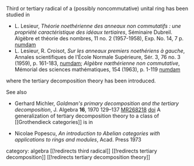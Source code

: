 Third or tertiary radical of a (possibly noncommutative) unital ring has been studied in

* L. Lesieur, _Théorie noethérienne des anneaux non commutatifs : une propriété caractéristique des idéaux tertiaires_, Séminaire Dubreil. Algèbre et théorie des nombres, 11 no. 2 (1957-1958), Exp. No. 14, 7 p. [numdam](http://www.numdam.org/numdam-bin/item?id=SD_1957-1958__11_2_A1_0)
* L. Lesieur, R. Croisot, _Sur les anneaux premiers noethériens à gauche_, Annales scientifiques de l'École Normale Supérieure, Sér. 3, 76 no. 3 (1959), p. 161-183, [numdam](http://www.numdam.org/numdam-bin/item?id=ASENS_1959_3_76_3_161_0);  _Algèbre nœthérienne non commutative_, Mémorial des sciences mathématiques, 154 (1963), p. 1-119 [numdam](http://www.numdam.org/numdam-bin/item?id=MSM_1963__154__1_0)

where the tertiary decomposition theory has been introduced.

See also

* Gerhard Michler, _Goldman's primary decomposition and the tertiary decomposition_, J. Algebra __16__, 1970 129–137 [MR268218](http://www.ams.org/mathscinet-getitem?mr=268218) <a href="http://dx.doi.org/10.1016/0021-8693(70)90045-1">doi</a>
A generalization of tertiary decomposition theory to a class of [[Grothendieck categories]] is in 

* Nicolae Popescu, _An introduction to Abelian categories with applications to rings and modules_, Acad. Press 1973

category: algebra
[[!redirects third radical]]
[[!redirects tertiary decomposition]]
[[!redirects tertiary decomposition theory]]